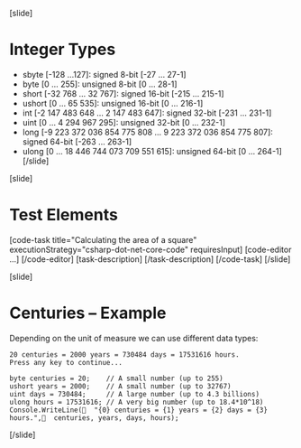 [slide]
# Integer Types
- sbyte [-128 …127]: signed 8-bit [-27 … 27-1]
- byte [0 … 255]: unsigned 8-bit [0 … 28-1]
- short [-32 768 … 32 767]: signed 16-bit [-215 … 215-1]
- ushort [0 … 65 535]: unsigned 16-bit [0 … 216-1]
- int [-2 147 483 648 … 2 147 483 647]: signed 32-bit [-231 … 231-1]
- uint [0 … 4 294 967 295]: unsigned 32-bit [0 … 232-1]
- long [-9 223 372 036 854 775 808 … 9 223 372 036 854 775 807]: signed 64-bit [-263 … 263-1]
- ulong [0 … 18 446 744 073 709 551 615]: unsigned 64-bit [0 … 264-1]
[/slide]

[slide]
# Test Elements
[code-task title="Calculating the area of a square" executionStrategy="csharp-dot-net-core-code" requiresInput]
[code-editor ...] [/code-editor]
[task-description] [/task-description]
[/code-task]
[/slide]

[slide]
# Centuries – Example
Depending on the unit of measure we can use different data types:
```
20 centuries = 2000 years = 730484 days = 17531616 hours.
Press any key to continue...
```

```
byte centuries = 20;    // A small number (up to 255)
ushort years = 2000;    // A small number (up to 32767)
uint days = 730484;     // A large number (up to 4.3 billions)
ulong hours = 17531616; // A very big number (up to 18.4*10^18)
Console.WriteLine(  "{0} centuries = {1} years = {2} days = {3} hours.",  centuries, years, days, hours);

```
[/slide]

